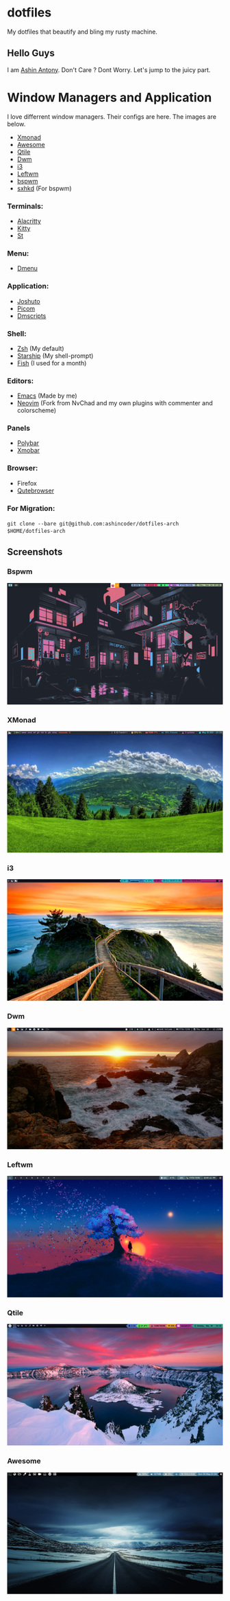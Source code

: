 # dotfiles

My dotfiles that beautify and bling my rusty machine.

## Hello Guys

I am [Ashin Antony](https://www.youtube.com/channel/UCZqKL3vIdyHUiLuR1vYwVgw). Don't Care ? Dont Worry. Let's jump to the juicy part.

# Window Managers and Application

I love differrent window managers. Their configs are here. The images are below.

+ [Xmonad](https://github.com/ashincoder/dotfiles/tree/master/.config/xmonad)
+ [Awesome](https://github.com/ashincoder/dotfiles/tree/master/.config/awesome)
+ [Qtile](https://github.com/ashincoder/dotfiles/tree/master/.config/qtile)
+ [Dwm](https://github.com/ashincoder/dwm-ashin)
+ [i3](https://github.com/ashincoder/dotfiles/tree/master/.config/i3)
+ [Leftwm](https://github.com/ashincoder/dotfiles/tree/master/.config/leftwm)
+ [bspwm](https://github.com/ashincoder/dotfiles/tree/master/.config/bspwm)
+ [sxhkd](https://github.com/ashincoder/dotfiles/tree/master/.config/sxhkd) (For bspwm)

### Terminals:

+ [Alacritty](https://github.com/ashincoder/dotfiles/tree/master/.config/alacritty)
+ [Kitty](https://github.com/ashincoder/dotfiles/tree/master/.config/kitty)
+ [St](https://github.com/ashincoder/st-ashin)

### Menu:

+ [Dmenu](https://github.com/ashincoder/dmenu-ashin)

### Application:
+ [Joshuto](https://github.com/ashincoder/dotfiles-arch/tree/master/.config/joshuto)
+ [Picom](https://github.com/ashincoder/dotfiles-arch/tree/master/.config/picom)
+ [Dmscripts](https://github.com/ashincoder/dotfiles-arch/tree/master/.config/dmscripts)

### Shell:

+ [Zsh](https://github.com/ashincoder/dotfiles-arch/tree/master/.config/zsh)  (My default)
+ [Starship](https://github.com/ashincoder/dotfiles-arch/tree/master/.config/starship.toml)  (My shell-prompt)
+ [Fish](https://github.com/ashincoder/dotfiles-arch/tree/master/.config/fish) (I used for a month)

### Editors:

+ [Emacs](https://github.com/ashincoder/dotfiles-arch/tree/master/.config/emacs) (Made by me)
+ [Neovim](https://github.com/ashincoder/dotfiles-arch/tree/master/.config/nvim) (Fork from NvChad and my own plugins with commenter and colorscheme)

### Panels

+ [Polybar](https://github.com/ashincoder/dotfiles-arch/tree/master/.config/polybar)
+ [Xmobar](https://github.com/ashincoder/dotfiles-arch/tree/master/.config/xmobar)

### Browser:

+ Firefox
+ [Qutebrowser](https://github.com/ashincoder/dotfiles-arch/tree/master/.config/qutebrowser)

### For Migration:
`git clone --bare git@github.com:ashincoder/dotfiles-arch $HOME/dotfiles-arch`

## Screenshots 

### Bspwm
![](https://github.com/ashincoder/dotfiles-arch/blob/master/.screenshots/bspwm.png)
### XMonad
![](https://github.com/ashincoder/dotfiles-arch/blob/master/.screenshots/xmonad.png)
### i3
![](https://github.com/ashincoder/dotfiles-arch/blob/master/.screenshots/i3.png)
### Dwm
![](https://github.com/ashincoder/dotfiles-arch/blob/master/.screenshots/dwm.png)
### Leftwm
![](https://github.com/ashincoder/dotfiles-arch/blob/master/.screenshots/leftwm.png)
### Qtile
![](https://github.com/ashincoder/dotfiles-arch/blob/master/.screenshots/qtile.png)
### Awesome
![](https://github.com/ashincoder/dotfiles-arch/blob/master/.screenshots/awesome.png)
